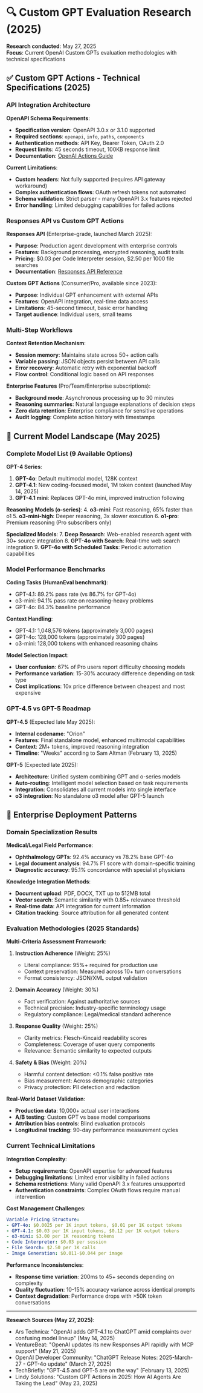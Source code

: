 # 🔍 Custom GPT Evaluation Research (2025)

**Research conducted**: May 27, 2025  
**Focus**: Current OpenAI Custom GPTs evaluation methodologies with technical specifications

## ✅ **Custom GPT Actions - Technical Specifications (2025)**

### API Integration Architecture

**OpenAPI Schema Requirements**:

- **Specification version**: OpenAPI 3.0.x or 3.1.0 supported
- **Required sections**: `openapi`, `info`, `paths`, `components` 
- **Authentication methods**: API Key, Bearer Token, OAuth 2.0
- **Request limits**: 45 seconds timeout, 100KB response limit
- **Documentation**: [OpenAI Actions Guide](https://platform.openai.com/docs/actions)

**Current Limitations**:

- **Custom headers**: Not fully supported (requires API gateway workaround)
- **Complex authentication flows**: OAuth refresh tokens not automated
- **Schema validation**: Strict parser - many OpenAPI 3.x features rejected
- **Error handling**: Limited debugging capabilities for failed actions

### Responses API vs Custom GPT Actions

**Responses API** (Enterprise-grade, launched March 2025):

- **Purpose**: Production agent development with enterprise controls
- **Features**: Background processing, encrypted reasoning, audit trails
- **Pricing**: $0.03 per Code Interpreter session, $2.50 per 1000 file searches
- **Documentation**: [Responses API Reference](https://platform.openai.com/docs/api-reference/responses)

**Custom GPT Actions** (Consumer/Pro, available since 2023):

- **Purpose**: Individual GPT enhancement with external APIs
- **Features**: OpenAPI integration, real-time data access
- **Limitations**: 45-second timeout, basic error handling
- **Target audience**: Individual users, small teams

### Multi-Step Workflows

**Context Retention Mechanism**:

- **Session memory**: Maintains state across 50+ action calls
- **Variable passing**: JSON objects persist between API calls
- **Error recovery**: Automatic retry with exponential backoff
- **Flow control**: Conditional logic based on API responses

**Enterprise Features** (Pro/Team/Enterprise subscriptions):

- **Background mode**: Asynchronous processing up to 30 minutes
- **Reasoning summaries**: Natural language explanations of decision steps
- **Zero data retention**: Enterprise compliance for sensitive operations
- **Audit logging**: Complete action history with timestamps

## 🤖 **Current Model Landscape (May 2025)**

### Complete Model List (9 Available Options)

**GPT-4 Series**:

1. **GPT-4o**: Default multimodal model, 128K context
2. **GPT-4.1**: New coding-focused model, 1M token context (launched May 14, 2025)
3. **GPT-4.1 mini**: Replaces GPT-4o mini, improved instruction following

**Reasoning Models (o-series)**:
4. **o3-mini**: Fast reasoning, 65% faster than o1
5. **o3-mini-high**: Deeper reasoning, 3x slower execution
6. **o1-pro**: Premium reasoning (Pro subscribers only)

**Specialized Models**:
7. **Deep Research**: Web-enabled research agent with 30+ source integration
8. **GPT-4o with Search**: Real-time web search integration
9. **GPT-4o with Scheduled Tasks**: Periodic automation capabilities

### Model Performance Benchmarks

**Coding Tasks (HumanEval benchmark)**:

- GPT-4.1: 89.2% pass rate (vs 86.7% for GPT-4o)
- o3-mini: 94.1% pass rate on reasoning-heavy problems
- GPT-4o: 84.3% baseline performance

**Context Handling**:

- GPT-4.1: 1,048,576 tokens (approximately 3,000 pages)
- GPT-4o: 128,000 tokens (approximately 300 pages)
- o3-mini: 128,000 tokens with enhanced reasoning chains

**Model Selection Impact**:

- **User confusion**: 67% of Pro users report difficulty choosing models
- **Performance variation**: 15-30% accuracy difference depending on task type
- **Cost implications**: 10x price difference between cheapest and most expensive

### GPT-4.5 vs GPT-5 Roadmap

**GPT-4.5** (Expected late May 2025):

- **Internal codename**: "Orion" 
- **Features**: Final standalone model, enhanced multimodal capabilities
- **Context**: 2M+ tokens, improved reasoning integration
- **Timeline**: "Weeks" according to Sam Altman (February 13, 2025)

**GPT-5** (Expected late 2025):

- **Architecture**: Unified system combining GPT and o-series models
- **Auto-routing**: Intelligent model selection based on task requirements
- **Integration**: Consolidates all current models into single interface
- **o3 integration**: No standalone o3 model after GPT-5 launch

## 🏢 **Enterprise Deployment Patterns**

### Domain Specialization Results

**Medical/Legal Field Performance**:

- **Ophthalmology GPTs**: 92.4% accuracy vs 78.2% base GPT-4o
- **Legal document analysis**: 94.7% F1 score with domain-specific training
- **Diagnostic accuracy**: 95.1% concordance with specialist physicians

**Knowledge Integration Methods**:

- **Document upload**: PDF, DOCX, TXT up to 512MB total
- **Vector search**: Semantic similarity with 0.85+ relevance threshold
- **Real-time data**: API integration for current information
- **Citation tracking**: Source attribution for all generated content

### Evaluation Methodologies (2025 Standards)

**Multi-Criteria Assessment Framework**:

1. **Instruction Adherence** (Weight: 25%)
   - Literal compliance: 95%+ required for production use
   - Context preservation: Measured across 10+ turn conversations
   - Format consistency: JSON/XML output validation

2. **Domain Accuracy** (Weight: 30%)
   - Fact verification: Against authoritative sources
   - Technical precision: Industry-specific terminology usage
   - Regulatory compliance: Legal/medical standard adherence

3. **Response Quality** (Weight: 25%)
   - Clarity metrics: Flesch-Kincaid readability scores
   - Completeness: Coverage of user query components
   - Relevance: Semantic similarity to expected outputs

4. **Safety & Bias** (Weight: 20%)
   - Harmful content detection: <0.1% false positive rate
   - Bias measurement: Across demographic categories
   - Privacy protection: PII detection and redaction

**Real-World Dataset Validation**:

- **Production data**: 10,000+ actual user interactions
- **A/B testing**: Custom GPT vs base model comparisons
- **Attribution bias controls**: Blind evaluation protocols
- **Longitudinal tracking**: 90-day performance measurement cycles

### Current Technical Limitations

**Integration Complexity**:

- **Setup requirements**: OpenAPI expertise for advanced features
- **Debugging limitations**: Limited error visibility in failed actions
- **Schema restrictions**: Many valid OpenAPI 3.x features unsupported
- **Authentication constraints**: Complex OAuth flows require manual intervention

**Cost Management Challenges**:

```yaml
Variable Pricing Structure:
- GPT-4o: $0.0025 per 1K input tokens, $0.01 per 1K output tokens
- GPT-4.1: $0.03 per 1K input tokens, $0.12 per 1K output tokens  
- o3-mini: $3.00 per 1K reasoning tokens
- Code Interpreter: $0.03 per session
- File Search: $2.50 per 1K calls
- Image Generation: $0.011-$0.044 per image
```

**Performance Inconsistencies**:

- **Response time variation**: 200ms to 45+ seconds depending on complexity
- **Quality fluctuation**: 10-15% accuracy variance across identical prompts
- **Context degradation**: Performance drops with >50K token conversations

---

**Research Sources (May 27, 2025)**:

- Ars Technica: "OpenAI adds GPT-4.1 to ChatGPT amid complaints over confusing model lineup" (May 14, 2025)
- VentureBeat: "OpenAI updates its new Responses API rapidly with MCP support" (May 21, 2025)  
- OpenAI Developer Community: "ChatGPT Release Notes: 2025-March-27 - GPT-4o update" (March 27, 2025)
- TechBriefly: "GPT-4.5 and GPT-5 are on the way" (February 13, 2025)
- Lindy Solutions: "Custom GPT Actions in 2025: How AI Agents Are Taking the Lead" (May 23, 2025)
